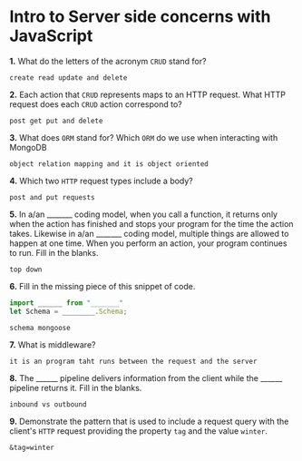 # Intro to Server side concerns with JavaScript

**1.** What do the letters of the acronym `CRUD` stand for?
<!-- enter you answer in the space below -->
```
create read update and delete
```
**2.** Each action that `CRUD` represents maps to an HTTP request. What HTTP request does each `CRUD` action correspond to?
<!-- enter you answer in the space below -->
```
post get put and delete
```
**3.** What does `ORM` stand for? Which `ORM` do we use when interacting with MongoDB
<!-- enter you answer in the space below -->
```
object relation mapping and it is object oriented 
```
**4.** Which two `HTTP` request types include a body?
<!-- enter you answer in the space below -->
```
post and put requests
```
**5.** In a/an _______ coding model, when you call a function, it returns only when the action has finished and stops your program for the time the action takes. Likewise in a/an _______ coding model, multiple things are allowed to happen at one time. When you perform an action, your program continues to run.  Fill in the blanks.
<!-- enter you answer in the space below -->
```
top down
```

**6.** Fill in the missing piece of this snippet of code.
```js
import ______ from "_______"
let Schema = ________.Schema;
```
<!-- enter you answer in the space below -->
```
schema mongoose 
```
**7.** What is middleware?
<!-- enter you answer in the space below -->
```
it is an program taht runs between the request and the server
```
**8.** The ______ pipeline delivers information from the client while the ______ pipeline returns it. Fill in the blanks. 
<!-- enter you answer in the space below -->
```
inbound vs outbound
```
**9.** 
Demonstrate the pattern that is used to include a request query with the client's `HTTP` request providing the property `tag` and the value `winter`.
<!-- enter you answer in the space below -->
```
&tag=winter
```